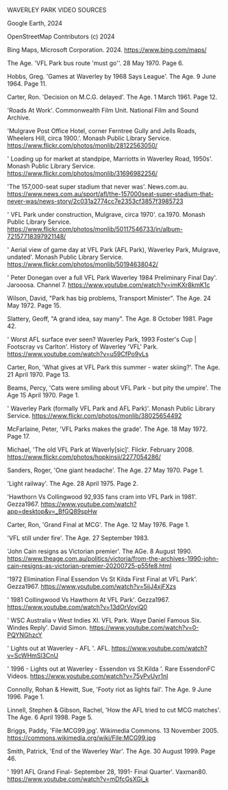 WAVERLEY PARK VIDEO SOURCES

Google Earth, 2024

OpenStreetMap Contributors (c) 2024

Bing Maps, Microsoft Corporation. 2024. https://www.bing.com/maps/

The Age. 'VFL Park bus route 'must go''. 28 May 1970. Page 6.

Hobbs, Greg. 'Games at Waverley by 1968 Says League'. The Age. 9 June 1964. Page 11.

Carter, Ron. 'Decision on M.C.G. delayed'. The Age. 1 March 1961. Page 12.

'Roads At Work'. Commonwealth Film Unit. National Film and Sound Archive.

'Mulgrave Post Office Hotel, corner Ferntree Gully and Jells Roads, Wheelers Hill, circa 1900.'. Monash Public Library Service. https://www.flickr.com/photos/monlib/28122563050/

' Loading up for market at standpipe, Marriotts in Waverley Road, 1950s'. Monash Public Library Service. https://www.flickr.com/photos/monlib/31696982256/

'The 157,000-seat super stadium that never was'. News.com.au. https://www.news.com.au/sport/afl/the-157000seat-super-stadium-that-never-was/news-story/2c031a2774cc7e2353cf3857f3985723

' VFL Park under construction, Mulgrave, circa 1970'. ca.1970. Monash Public Library Service. https://www.flickr.com/photos/monlib/50117546733/in/album-72157718397921148/

' Aerial view of game day at VFL Park (AFL Park), Waverley Park, Mulgrave, undated'. Monash Public Library Service. https://www.flickr.com/photos/monlib/50194638042/

' Peter Donegan over a full VFL Park Waverley 1984 Preliminary Final Day'. Jarooosa. Channel 7. https://www.youtube.com/watch?v=imKXr8kmK1c 

Wilson, David, "Park has big problems, Transport Minister". The Age. 24 May 1972. Page 15.

Slattery, Geoff, "A grand idea, say many". The Age. 8 October 1981. Page 42.

' Worst AFL surface ever seen? Waverley Park, 1993 Foster's Cup | Footscray vs Carlton'. History of Waverley 'VFL' Park. https://www.youtube.com/watch?v=u59CfPo9yLs

Carter, Ron, 'What gives at VFL Park this summer - water skiing?'. The Age. 21 April 1970. Page 13.

Beams, Percy, 'Cats were smiling about VFL Park - but pity the umpire'. The Age 15 April 1970. Page 1. 

' Waverley Park (formally VFL Park and AFL Park)'. Monash Public Library Service. https://www.flickr.com/photos/monlib/38025654492

McFarlaine, Peter, 'VFL Parks makes the grade'. The Age. 18 May 1972. Page 17.

Michael, 'The old VFL Park at Waverly[sic]'. Flickr. February 2008. https://www.flickr.com/photos/hopkinsii/2277054286/

Sanders, Roger, 'One giant headache'. The Age. 27 May 1970. Page 1.

'Light railway'. The Age. 28 April 1975. Page 2.

'Hawthorn Vs Collingwood 92,935 fans cram into VFL Park in 1981'. Gezza1967. https://www.youtube.com/watch?app=desktop&v=_BfGQ89spHw

Carter, Ron, 'Grand Final at MCG'. The Age. 12 May 1976. Page 1.

'VFL still under fire'. The Age. 27 September 1983.

'John Cain resigns as Victorian premier'. The AGe. 8 August 1990. https://www.theage.com.au/politics/victoria/from-the-archives-1990-john-cain-resigns-as-victorian-premier-20200725-p55fe8.html

'1972 Elimination Final Essendon Vs St Kilda First Final at VFL Park'. Gezza1967. https://www.youtube.com/watch?v=5ijJ4xjFXzs

' 1981 Collingwood Vs Hawthorn At VFL Park'. Gezza1967. https://www.youtube.com/watch?v=13dOrVoyiQ0

' WSC Australia v West Indies XI. VFL Park. Waye Daniel Famous Six. Windes Reply'. David Simon. https://www.youtube.com/watch?v=0-PQYNGhzcY

' Lights out at Waverley - AFL '. AFL. https://www.youtube.com/watch?v=ScWHmSl3CnU

' 1996 - Lights out at Waverley - Essendon vs St.Kilda '. Rare EssendonFC Videos. https://www.youtube.com/watch?v=75yPvUyr1nI

Connolly, Rohan & Hewitt, Sue, 'Footy riot as lights fail'. The Age. 9 June 1996. Page 1.

Linnell, Stephen & Gibson, Rachel, 'How the AFL tried to cut MCG matches'. The Age. 6 April 1998. Page 5.

Briggs, Paddy, 'File:MCG99.jpg'. Wikimedia Commons. 13 November 2005. https://commons.wikimedia.org/wiki/File:MCG99.jpg

Smith, Patrick, 'End of the Waverley War'. The Age. 30 August 1999. Page 46.

' 1991 AFL Grand Final- September 28, 1991- Final Quarter'. Vaxman80. https://www.youtube.com/watch?v=mDfcGsXGi_k
